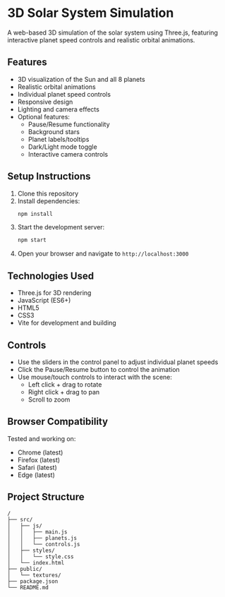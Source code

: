 # 3D Solar System Simulation

A web-based 3D simulation of the solar system using Three.js, featuring interactive planet speed controls and realistic orbital animations.

## Features

- 3D visualization of the Sun and all 8 planets
- Realistic orbital animations
- Individual planet speed controls
- Responsive design
- Lighting and camera effects
- Optional features:
  - Pause/Resume functionality
  - Background stars
  - Planet labels/tooltips
  - Dark/Light mode toggle
  - Interactive camera controls

## Setup Instructions

1. Clone this repository
2. Install dependencies:
   ```bash
   npm install
   ```
3. Start the development server:
   ```bash
   npm start
   ```
4. Open your browser and navigate to `http://localhost:3000`

## Technologies Used

- Three.js for 3D rendering
- JavaScript (ES6+)
- HTML5
- CSS3
- Vite for development and building

## Controls

- Use the sliders in the control panel to adjust individual planet speeds
- Click the Pause/Resume button to control the animation
- Use mouse/touch controls to interact with the scene:
  - Left click + drag to rotate
  - Right click + drag to pan
  - Scroll to zoom

## Browser Compatibility

Tested and working on:
- Chrome (latest)
- Firefox (latest)
- Safari (latest)
- Edge (latest)

## Project Structure

```
/
├── src/
│   ├── js/
│   │   ├── main.js
│   │   ├── planets.js
│   │   └── controls.js
│   ├── styles/
│   │   └── style.css
│   └── index.html
├── public/
│   └── textures/
├── package.json
└── README.md
``` 